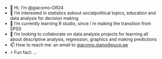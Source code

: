 - 👋 Hi, I’m @giacomo-OR24
- 👀 I’m interested in statistics aobout socialpolitical topics, education and data analysis for decision making
- 🌱 I’m currently learning R studio, since i´m making the transition from SPSS
- 💞️ I’m looking to collaborate on data analysis projects for learning all about descriptive analysis, regression, graphics and making predictions
- 📫 How to reach me: an email to giacomo.olano@pucp.pe
- ⚡ Fun fact: ...

<!---
giacomo-OR24/giacomo-OR24 is a ✨ special ✨ repository because its `README.md` (this file) appears on your GitHub profile.
You can click the Preview link to take a look at your changes.
--->
